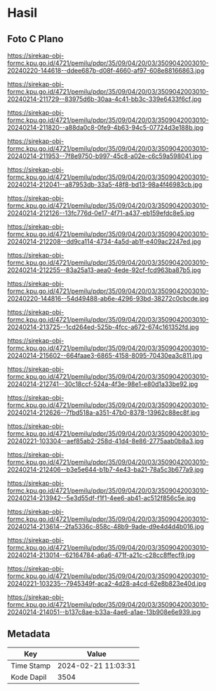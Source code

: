 # Hasil

## Foto C Plano

https://sirekap-obj-formc.kpu.go.id/4721/pemilu/pdpr/35/09/04/20/03/3509042003010-20240220-144618--ddee687b-d08f-4660-af97-608e88166863.jpg

https://sirekap-obj-formc.kpu.go.id/4721/pemilu/pdpr/35/09/04/20/03/3509042003010-20240214-211729--83975d6b-30aa-4c41-bb3c-339e6433f6cf.jpg

https://sirekap-obj-formc.kpu.go.id/4721/pemilu/pdpr/35/09/04/20/03/3509042003010-20240214-211820--a88da0c8-0fe9-4b63-94c5-07724d3e188b.jpg

https://sirekap-obj-formc.kpu.go.id/4721/pemilu/pdpr/35/09/04/20/03/3509042003010-20240214-211953--7f8e9750-b997-45c8-a02e-c6c59a598041.jpg

https://sirekap-obj-formc.kpu.go.id/4721/pemilu/pdpr/35/09/04/20/03/3509042003010-20240214-212041--a87953db-33a5-48f8-bd13-98a4f46983cb.jpg

https://sirekap-obj-formc.kpu.go.id/4721/pemilu/pdpr/35/09/04/20/03/3509042003010-20240214-212126--13fc776d-0e17-4f71-a437-eb159efdc8e5.jpg

https://sirekap-obj-formc.kpu.go.id/4721/pemilu/pdpr/35/09/04/20/03/3509042003010-20240214-212208--dd9ca114-4734-4a5d-ab1f-e409ac2247ed.jpg

https://sirekap-obj-formc.kpu.go.id/4721/pemilu/pdpr/35/09/04/20/03/3509042003010-20240214-212255--83a25a13-aea0-4ede-92cf-fcd963ba87b5.jpg

https://sirekap-obj-formc.kpu.go.id/4721/pemilu/pdpr/35/09/04/20/03/3509042003010-20240220-144816--54d49488-ab6e-4296-93bd-38272c0cbcde.jpg

https://sirekap-obj-formc.kpu.go.id/4721/pemilu/pdpr/35/09/04/20/03/3509042003010-20240214-213725--1cd264ed-525b-4fcc-a672-674c161352fd.jpg

https://sirekap-obj-formc.kpu.go.id/4721/pemilu/pdpr/35/09/04/20/03/3509042003010-20240214-215602--664faae3-6865-4158-8095-70430ea3c811.jpg

https://sirekap-obj-formc.kpu.go.id/4721/pemilu/pdpr/35/09/04/20/03/3509042003010-20240214-212741--30c18ccf-524a-4f3e-98e1-e80d1a33be92.jpg

https://sirekap-obj-formc.kpu.go.id/4721/pemilu/pdpr/35/09/04/20/03/3509042003010-20240214-212626--7fbd518a-a351-47b0-8378-13962c88ec8f.jpg

https://sirekap-obj-formc.kpu.go.id/4721/pemilu/pdpr/35/09/04/20/03/3509042003010-20240221-103304--aef85ab2-258d-41d4-8e86-2775aab0b8a3.jpg

https://sirekap-obj-formc.kpu.go.id/4721/pemilu/pdpr/35/09/04/20/03/3509042003010-20240214-212406--b3e5e644-b1b7-4e43-ba21-78a5c3b677a9.jpg

https://sirekap-obj-formc.kpu.go.id/4721/pemilu/pdpr/35/09/04/20/03/3509042003010-20240214-213942--5e3d55df-f1f1-4ee6-ab41-ac512f856c5e.jpg

https://sirekap-obj-formc.kpu.go.id/4721/pemilu/pdpr/35/09/04/20/03/3509042003010-20240214-213614--2fa5336c-858c-48b9-9ade-d9e4d4d4b016.jpg

https://sirekap-obj-formc.kpu.go.id/4721/pemilu/pdpr/35/09/04/20/03/3509042003010-20240214-213014--62164784-a6a6-471f-a21c-c28cc8ffecf9.jpg

https://sirekap-obj-formc.kpu.go.id/4721/pemilu/pdpr/35/09/04/20/03/3509042003010-20240221-103235--7945349f-aca2-4d28-a4cd-62e8b823e40d.jpg

https://sirekap-obj-formc.kpu.go.id/4721/pemilu/pdpr/35/09/04/20/03/3509042003010-20240214-214051--b137c8ae-b33a-4ae6-a1ae-13b908e6e939.jpg


## Metadata

| Key        | Value               |
| ---------- | ------------------- |
| Time Stamp | 2024-02-21 11:03:31 |
| Kode Dapil | 3504                |



